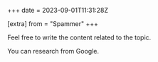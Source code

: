 +++
date = 2023-09-01T11:31:28Z

[extra]
from = "Spammer"
+++

Feel free to write the content related to the topic.

You can research from Google.
